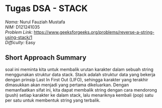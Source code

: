 # Tugas DSA - STACK

*Nama:* Nurul Fauziah Mustafa  
*NIM:* D121241035  
*Problem Link:* https://www.geeksforgeeks.org/problems/reverse-a-string-using-stack/1  
*Difficulty:* Easy    

## Short Approach Summary
soal ini meminta kita untuk membalik urutan karakter dalam sebuah string menggunakan struktur data stack. Stack adalah struktur data yang bekerja dengan prinsip Last In First Out (LIFO), sehingga karakter yang terakhir dimasukkan akan menjadi yang pertama dikeluarkan. Dengan memanfaatkan sifat ini, kita dapat membalik string dengan cara mendorong (push) setiap karakter ke dalam stack, lalu menariknya kembali (pop) satu per satu untuk membentuk string yang terbalik.
